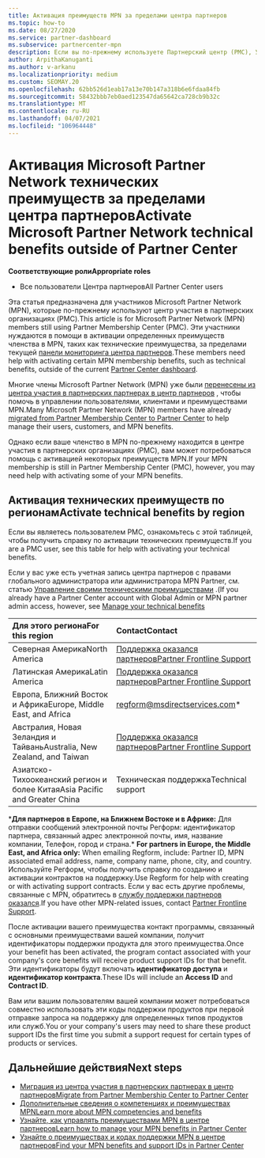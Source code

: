 ```yaml
---
title: Активация преимуществ MPN за пределами центра партнеров
ms.topic: how-to
ms.date: 08/27/2020
ms.service: partner-dashboard
ms.subservice: partnercenter-mpn
description: Если вы по-прежнему используете Партнерский центр (PMC), Узнайте, кому обратиться за помощью, чтобы активировать преимущества технической поддержки MPN и предоставить вам коды поддержки.
author: ArpithaKanuganti
ms.author: v-arkanu
ms.localizationpriority: medium
ms.custom: SEOMAY.20
ms.openlocfilehash: 62bb526d1eab17a13e70b147a318b6e6fdaa84fb
ms.sourcegitcommit: 58432bbb7eb0aed123547da65642ca728cb9b32c
ms.translationtype: MT
ms.contentlocale: ru-RU
ms.lasthandoff: 04/07/2021
ms.locfileid: "106964448"
---
```

# <a name="activate-microsoft-partner-network-technical-benefits-outside-of-partner-center"></a><span data-ttu-id="11fe1-103">Активация Microsoft Partner Network технических преимуществ за пределами центра партнеров</span><span class="sxs-lookup"><span data-stu-id="11fe1-103">Activate Microsoft Partner Network technical benefits outside of Partner Center</span></span>


<span data-ttu-id="11fe1-104">**Соответствующие роли**</span><span class="sxs-lookup"><span data-stu-id="11fe1-104">**Appropriate roles**</span></span>

- <span data-ttu-id="11fe1-105">Все пользователи Центра партнеров</span><span class="sxs-lookup"><span data-stu-id="11fe1-105">All Partner Center users</span></span>

<span data-ttu-id="11fe1-106">Эта статья предназначена для участников Microsoft Partner Network (MPN), которые по-прежнему используют центр участия в партнерских организациях (PMC).</span><span class="sxs-lookup"><span data-stu-id="11fe1-106">This article is for Microsoft Partner Network (MPN) members still using Partner Membership Center (PMC).</span></span> <span data-ttu-id="11fe1-107">Эти участники нуждаются в помощи в активации определенных преимуществ членства в MPN, таких как технические преимущества, за пределами текущей [панели мониторинга центра партнеров](https://partner.microsoft.com/dashboard).</span><span class="sxs-lookup"><span data-stu-id="11fe1-107">These members need help with activating certain MPN membership benefits, such as technical benefits, outside of the current [Partner Center dashboard](https://partner.microsoft.com/dashboard).</span></span>

<span data-ttu-id="11fe1-108">Многие члены Microsoft Partner Network (MPN) уже были [перенесены из центра участия в партнерских партнерах в центр партнеров](prepare-pmc-pc-migration.md) , чтобы помочь в управлении пользователями, клиентами и преимуществами MPN.</span><span class="sxs-lookup"><span data-stu-id="11fe1-108">Many Microsoft Partner Network (MPN) members have already [migrated from Partner Membership Center to Partner Center](prepare-pmc-pc-migration.md) to help manage their users, customers, and MPN benefits.</span></span>

<span data-ttu-id="11fe1-109">Однако если ваше членство в MPN по-прежнему находится в центре участия в партнерских организациях (PMC), вам может потребоваться помощь с активацией некоторых преимуществ MPN.</span><span class="sxs-lookup"><span data-stu-id="11fe1-109">If your MPN membership is still in Partner Membership Center (PMC), however, you may need help with activating some of your MPN benefits.</span></span>

## <a name="activate-technical-benefits-by-region"></a><span data-ttu-id="11fe1-110">Активация технических преимуществ по регионам</span><span class="sxs-lookup"><span data-stu-id="11fe1-110">Activate technical benefits by region</span></span>

<span data-ttu-id="11fe1-111">Если вы являетесь пользователем PMC, ознакомьтесь с этой таблицей, чтобы получить справку по активации технических преимуществ.</span><span class="sxs-lookup"><span data-stu-id="11fe1-111">If you are a PMC user, see this table for help with activating your technical benefits.</span></span>

<span data-ttu-id="11fe1-112">Если у вас уже есть учетная запись центра партнеров с правами глобального администратора или администратора MPN Partner, см. статью [Управление своими техническими преимуществами](https://docs.microsoft.com/partner-center/manage-your-partner-network-benefits#manage-technical-benefits) .</span><span class="sxs-lookup"><span data-stu-id="11fe1-112">(If you already have a Partner Center account with Global Admin or MPN partner admin access, however, see [Manage your technical benefits](https://docs.microsoft.com/partner-center/manage-your-partner-network-benefits#manage-technical-benefits)</span></span>

|<span data-ttu-id="11fe1-113">Для этого региона</span><span class="sxs-lookup"><span data-stu-id="11fe1-113">For this region</span></span>  | <span data-ttu-id="11fe1-114">Contact</span><span class="sxs-lookup"><span data-stu-id="11fe1-114">Contact</span></span> |
|:--------|:------------|
|<span data-ttu-id="11fe1-115">Северная Америка</span><span class="sxs-lookup"><span data-stu-id="11fe1-115">North America</span></span>  | [<span data-ttu-id="11fe1-116">Поддержка оказался партнеров</span><span class="sxs-lookup"><span data-stu-id="11fe1-116">Partner Frontline Support</span></span>](https://partner.microsoft.com/support?issueid=300-0042)  |
|<span data-ttu-id="11fe1-117">Латинская Америка</span><span class="sxs-lookup"><span data-stu-id="11fe1-117">Latin America</span></span>  | [<span data-ttu-id="11fe1-118">Поддержка оказался партнеров</span><span class="sxs-lookup"><span data-stu-id="11fe1-118">Partner Frontline Support</span></span>](https://partner.microsoft.com/support?issueid=300-0042)  |
|<span data-ttu-id="11fe1-119">Европа, Ближний Восток и Африка</span><span class="sxs-lookup"><span data-stu-id="11fe1-119">Europe, Middle East, and Africa</span></span>  | [regform@msdirectservices.com](mailto:regform@msdirectservices.com)*  |
|<span data-ttu-id="11fe1-120">Австралия, Новая Зеландия и Тайвань</span><span class="sxs-lookup"><span data-stu-id="11fe1-120">Australia, New Zealand, and Taiwan</span></span>  | [<span data-ttu-id="11fe1-121">Поддержка оказался партнеров</span><span class="sxs-lookup"><span data-stu-id="11fe1-121">Partner Frontline Support</span></span>](https://partner.microsoft.com/support?issueid=300-0042)  |
|<span data-ttu-id="11fe1-122">Азиатско-Тихоокеанский регион и более Китая</span><span class="sxs-lookup"><span data-stu-id="11fe1-122">Asia Pacific and Greater China</span></span>  | <span data-ttu-id="11fe1-123">Техническая поддержка</span><span class="sxs-lookup"><span data-stu-id="11fe1-123">Technical support</span></span>  |

<span data-ttu-id="11fe1-124">\***Для партнеров в Европе, на Ближнем Востоке и в Африке:** Для отправки сообщений электронной почты Регформ: идентификатор партнера, связанный адрес электронной почты, имя, название компании, Телефон, город и страна.</span><span class="sxs-lookup"><span data-stu-id="11fe1-124">\* **For partners in Europe, the Middle East, and Africa only:** When emailing Regform, include: Partner ID, MPN associated email address, name, company name, phone, city, and country.</span></span> <span data-ttu-id="11fe1-125">Используйте Регформ, чтобы получить справку по созданию и активации контрактов на поддержку.</span><span class="sxs-lookup"><span data-stu-id="11fe1-125">Use Regform for help with creating or with activating support contracts.</span></span> <span data-ttu-id="11fe1-126">Если у вас есть другие проблемы, связанные с MPN, обратитесь в [службу поддержки партнеров оказался](https://partner.microsoft.com/support?issueid=300-0042).</span><span class="sxs-lookup"><span data-stu-id="11fe1-126">If you have other MPN-related issues, contact [Partner Frontline Support](https://partner.microsoft.com/support?issueid=300-0042).</span></span>

<span data-ttu-id="11fe1-127">После активации вашего преимущества контакт программы, связанный с основными преимуществами вашей компании, получит идентификаторы поддержки продукта для этого преимущества.</span><span class="sxs-lookup"><span data-stu-id="11fe1-127">Once your benefit has been activated, the program contact associated with your company's core benefits will receive product support IDs for that benefit.</span></span> <span data-ttu-id="11fe1-128">Эти идентификаторы будут включать **идентификатор доступа** и **идентификатор контракта**.</span><span class="sxs-lookup"><span data-stu-id="11fe1-128">These IDs will include an **Access ID** and **Contract ID**.</span></span> 

<span data-ttu-id="11fe1-129">Вам или вашим пользователям вашей компании может потребоваться совместно использовать эти коды поддержки продуктов при первой отправке запроса на поддержку для определенных типов продуктов или служб.</span><span class="sxs-lookup"><span data-stu-id="11fe1-129">You or your company's users may need to share these product support IDs the first time you submit a support request for certain types of products or services.</span></span>

## <a name="next-steps"></a><span data-ttu-id="11fe1-130">Дальнейшие действия</span><span class="sxs-lookup"><span data-stu-id="11fe1-130">Next steps</span></span>

- [<span data-ttu-id="11fe1-131">Миграция из центра участия в партнерских партнерах в центр партнеров</span><span class="sxs-lookup"><span data-stu-id="11fe1-131">Migrate from Partner Membership Center to Partner Center</span></span>](prepare-pmc-pc-migration.md)
- [<span data-ttu-id="11fe1-132">Дополнительные сведения о компетенциях и преимуществах MPN</span><span class="sxs-lookup"><span data-stu-id="11fe1-132">Learn more about MPN competencies and benefits</span></span>](learn-about-competencies.md)
- [<span data-ttu-id="11fe1-133">Узнайте, как управлять преимуществами MPN в центре партнеров</span><span class="sxs-lookup"><span data-stu-id="11fe1-133">Learn how to manage your MPN benefits in Partner Center</span></span>](manage-your-partner-network-benefits.md)
- [<span data-ttu-id="11fe1-134">Узнайте о преимуществах и кодах поддержки MPN в центре партнеров</span><span class="sxs-lookup"><span data-stu-id="11fe1-134">Find your MPN benefits and support IDs in Partner Center</span></span>](mpn-find-benefits.md)
